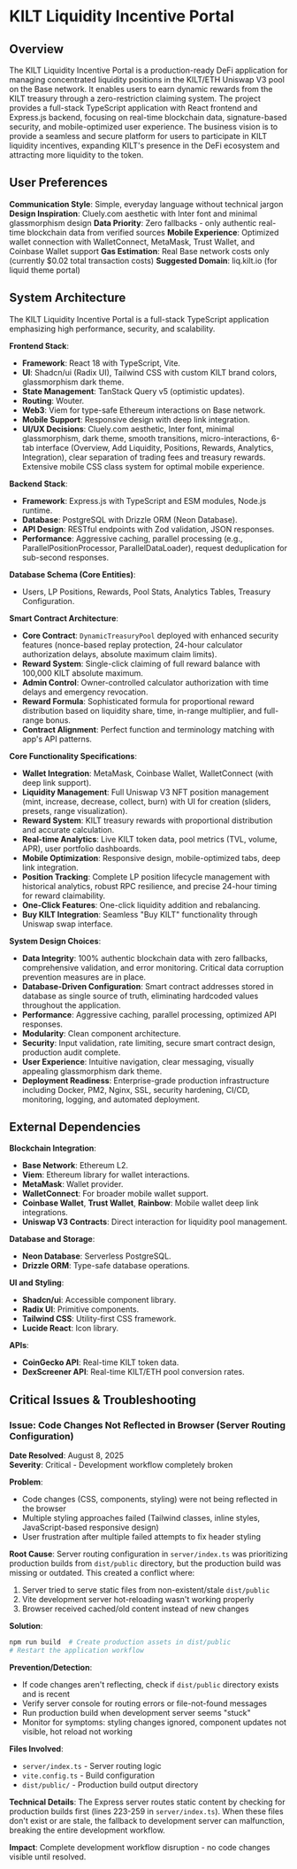 # KILT Liquidity Incentive Portal

## Overview
The KILT Liquidity Incentive Portal is a production-ready DeFi application for managing concentrated liquidity positions in the KILT/ETH Uniswap V3 pool on the Base network. It enables users to earn dynamic rewards from the KILT treasury through a zero-restriction claiming system. The project provides a full-stack TypeScript application with React frontend and Express.js backend, focusing on real-time blockchain data, signature-based security, and mobile-optimized user experience. The business vision is to provide a seamless and secure platform for users to participate in KILT liquidity incentives, expanding KILT's presence in the DeFi ecosystem and attracting more liquidity to the token.

## User Preferences
**Communication Style**: Simple, everyday language without technical jargon
**Design Inspiration**: Cluely.com aesthetic with Inter font and minimal glassmorphism design
**Data Priority**: Zero fallbacks - only authentic real-time blockchain data from verified sources
**Mobile Experience**: Optimized wallet connection with WalletConnect, MetaMask, Trust Wallet, and Coinbase Wallet support
**Gas Estimation**: Real Base network costs only (currently $0.02 total transaction costs)
**Suggested Domain**: liq.kilt.io (for liquid theme portal)

## System Architecture
The KILT Liquidity Incentive Portal is a full-stack TypeScript application emphasizing high performance, security, and scalability.

**Frontend Stack**:
- **Framework**: React 18 with TypeScript, Vite.
- **UI**: Shadcn/ui (Radix UI), Tailwind CSS with custom KILT brand colors, glassmorphism dark theme.
- **State Management**: TanStack Query v5 (optimistic updates).
- **Routing**: Wouter.
- **Web3**: Viem for type-safe Ethereum interactions on Base network.
- **Mobile Support**: Responsive design with deep link integration.
- **UI/UX Decisions**: Cluely.com aesthetic, Inter font, minimal glassmorphism, dark theme, smooth transitions, micro-interactions, 6-tab interface (Overview, Add Liquidity, Positions, Rewards, Analytics, Integration), clear separation of trading fees and treasury rewards. Extensive mobile CSS class system for optimal mobile experience.

**Backend Stack**:
- **Framework**: Express.js with TypeScript and ESM modules, Node.js runtime.
- **Database**: PostgreSQL with Drizzle ORM (Neon Database).
- **API Design**: RESTful endpoints with Zod validation, JSON responses.
- **Performance**: Aggressive caching, parallel processing (e.g., ParallelPositionProcessor, ParallelDataLoader), request deduplication for sub-second responses.

**Database Schema (Core Entities)**:
- Users, LP Positions, Rewards, Pool Stats, Analytics Tables, Treasury Configuration.

**Smart Contract Architecture**:
- **Core Contract**: `DynamicTreasuryPool` deployed with enhanced security features (nonce-based replay protection, 24-hour calculator authorization delays, absolute maximum claim limits).
- **Reward System**: Single-click claiming of full reward balance with 100,000 KILT absolute maximum.
- **Admin Control**: Owner-controlled calculator authorization with time delays and emergency revocation.
- **Reward Formula**: Sophisticated formula for proportional reward distribution based on liquidity share, time, in-range multiplier, and full-range bonus.
- **Contract Alignment**: Perfect function and terminology matching with app's API patterns.

**Core Functionality Specifications**:
- **Wallet Integration**: MetaMask, Coinbase Wallet, WalletConnect (with deep link support).
- **Liquidity Management**: Full Uniswap V3 NFT position management (mint, increase, decrease, collect, burn) with UI for creation (sliders, presets, range visualization).
- **Reward System**: KILT treasury rewards with proportional distribution and accurate calculation.
- **Real-time Analytics**: Live KILT token data, pool metrics (TVL, volume, APR), user portfolio dashboards.
- **Mobile Optimization**: Responsive design, mobile-optimized tabs, deep link integration.
- **Position Tracking**: Complete LP position lifecycle management with historical analytics, robust RPC resilience, and precise 24-hour timing for reward claimability.
- **One-Click Features**: One-click liquidity addition and rebalancing.
- **Buy KILT Integration**: Seamless "Buy KILT" functionality through Uniswap swap interface.

**System Design Choices**:
- **Data Integrity**: 100% authentic blockchain data with zero fallbacks, comprehensive validation, and error monitoring. Critical data corruption prevention measures are in place.
- **Database-Driven Configuration**: Smart contract addresses stored in database as single source of truth, eliminating hardcoded values throughout the application.
- **Performance**: Aggressive caching, parallel processing, optimized API responses.
- **Modularity**: Clean component architecture.
- **Security**: Input validation, rate limiting, secure smart contract design, production audit complete.
- **User Experience**: Intuitive navigation, clear messaging, visually appealing glassmorphism dark theme.
- **Deployment Readiness**: Enterprise-grade production infrastructure including Docker, PM2, Nginx, SSL, security hardening, CI/CD, monitoring, logging, and automated deployment.

## External Dependencies

**Blockchain Integration**:
- **Base Network**: Ethereum L2.
- **Viem**: Ethereum library for wallet interactions.
- **MetaMask**: Wallet provider.
- **WalletConnect**: For broader mobile wallet support.
- **Coinbase Wallet**, **Trust Wallet**, **Rainbow**: Mobile wallet deep link integrations.
- **Uniswap V3 Contracts**: Direct interaction for liquidity pool management.

**Database and Storage**:
- **Neon Database**: Serverless PostgreSQL.
- **Drizzle ORM**: Type-safe database operations.

**UI and Styling**:
- **Shadcn/ui**: Accessible component library.
- **Radix UI**: Primitive components.
- **Tailwind CSS**: Utility-first CSS framework.
- **Lucide React**: Icon library.

**APIs**:
- **CoinGecko API**: Real-time KILT token data.
- **DexScreener API**: Real-time KILT/ETH pool conversion rates.

## Critical Issues & Troubleshooting

### Issue: Code Changes Not Reflected in Browser (Server Routing Configuration)
**Date Resolved**: August 8, 2025  
**Severity**: Critical - Development workflow completely broken  

**Problem**:
- Code changes (CSS, components, styling) were not being reflected in the browser
- Multiple styling approaches failed (Tailwind classes, inline styles, JavaScript-based responsive design)
- User frustration after multiple failed attempts to fix header styling

**Root Cause**:
Server routing configuration in `server/index.ts` was prioritizing production builds from `dist/public` directory, but the production build was missing or outdated. This created a conflict where:
1. Server tried to serve static files from non-existent/stale `dist/public`
2. Vite development server hot-reloading wasn't working properly
3. Browser received cached/old content instead of new changes

**Solution**:
```bash
npm run build  # Create production assets in dist/public
# Restart the application workflow
```

**Prevention/Detection**:
- If code changes aren't reflecting, check if `dist/public` directory exists and is recent
- Verify server console for routing errors or file-not-found messages
- Run production build when development server seems "stuck"
- Monitor for symptoms: styling changes ignored, component updates not visible, hot reload not working

**Files Involved**:
- `server/index.ts` - Server routing logic
- `vite.config.ts` - Build configuration
- `dist/public/` - Production build output directory

**Technical Details**:
The Express server routes static content by checking for production builds first (lines 223-259 in `server/index.ts`). When these files don't exist or are stale, the fallback to development server can malfunction, breaking the entire development workflow.

**Impact**: Complete development workflow disruption - no code changes visible until resolved.